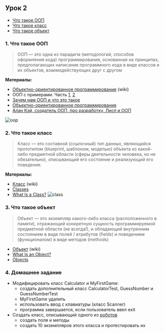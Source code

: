 ## Урок 2

- [Что такое ООП](#1)
- [Что такое класс](#2)
- [Что такое объект](#3)

### 1. <a name="1">Что такое ООП</a>

>ООП — это одна из парадигм (методологий, способов оформления кода) программирования, основанная на принципах, предполагающих написание программного кода в виде классов и их объектов, взаимодействующих друг с другом

**Материалы:**
- [Объектно-ориентированное программирование](https://ru.wikipedia.org/wiki/Объектно-ориентированное_программирование/) (wiki)
- ООП с примерами. Часть [1](https://habr.com/post/87119/), [2](https://habr.com/post/87205/)
- [Зачем нам ООП и что это такое](https://habr.com/post/148015/)
- [Объектно-ориентированное программирование](http://info.javarush.ru/translation/2016/01/28/Объектно-ориентированное-программирование-перевод-статьи-.html)
- [Алан Кэй, создатель ООП, про разработку, Лисп и ООП](https://habr.com/company/hexlet/blog/303754/)

![oop](https://user-images.githubusercontent.com/29703461/39483340-b3a50496-4d7a-11e8-8e02-42a8d63de02d.jpg)

### 2. <a name="2">Что такое класс</a>

>Класс — это составной (ссылочный) тип данных, являющийся прототипом (blueprint, шаблоном, моделью) объекта из какой-либо предметной области (сферы деятельности человека, но не обязательно), описывающий его состояние и реализующий его поведение.

**Материалы:**
- [Класс](https://ru.wikipedia.org/wiki/Класс_(программирование)) (wiki)
- [Classes](https://docs.oracle.com/javase/tutorial/java/javaOO/classes.html)
- [What Is a Class?](https://docs.oracle.com/javase/tutorial/java/concepts/class.html)
![class](https://user-images.githubusercontent.com/29703461/39483572-87df77aa-4d7b-11e8-9f6f-d1365a294db0.png)

### 3. <a name="3">Что такое объект</a>

>Объект — это экземпляр какого-либо класса (расположенного в памяти), отражающий конкретную сущность программируемой предметной области (не всегда!), и обладающий внутренним состоянием в виде полей / атрибутов (fields) и поведением (функционалом) в виде методов (methods)

- [Объект](https://ru.wikipedia.org/wiki/Объект_(программирование)/) (wiki)
- [What Is an Object?](https://docs.oracle.com/javase/tutorial/java/concepts/object.html)
- [Objects](https://docs.oracle.com/javase/tutorial/java/javaOO/objects.html)

### 4. <a name="4">Домашнее задание</a>
- Модифицировать класс Calculator и MyFirstGame:
  - создать дополнительный класс CalculatorTest, GuessNumber и GuessNumberTest
  - MyFirstGame удалить
  - использовать ввод с клавиатуры (класс Scanner)
  - программа завершается, если пользователь ввел exit
- Создать класс, описывающий одного из [роботов](http://pacificrim.wikia.com/wiki/Category:Jaegers)
  - создать поля и методы
  - создать 10 экземпляров этого класса и протестировать их
